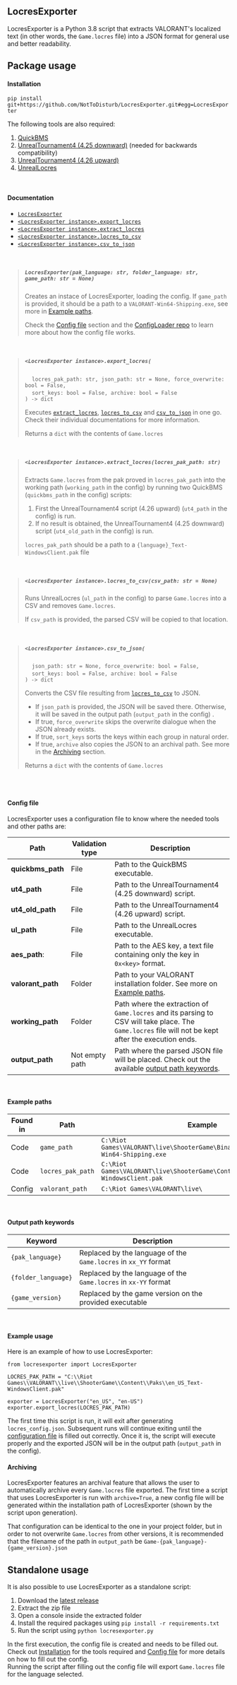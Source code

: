 ## LocresExporter
LocresExporter is a Python 3.8 script that extracts VALORANT's localized text (in other words, the `Game.locres` file) 
into a JSON format for  general use and better readability.
## Package usage
#### Installation

`pip install git+https://github.com/NotToDisturb/LocresExporter.git#egg=LocresExporter`

The following tools are also required:
1. [QuickBMS](http://aluigi.altervista.org/papers/quickbms.zip)
1. [UnrealTournament4 (4.25 downward)](https://zenhax.com/download/file.php?id=13415) (needed for backwards compatibility)
1. [UnrealTournament4 (4.26 upward)](https://zenhax.com/download/file.php?id=12861)
1. [UnrealLocres](https://github.com/akintos/UnrealLocres)

<br>
   
#### Documentation

- [`LocresExporter`](#locresexporterpak_language-str-folder_language-str-game_path-str--none)
- [`<LocresExporter instance>.export_locres`](#locresexporter-instanceexport_locres)
- [`<LocresExporter instance>.extract_locres`](#locresexporter-instanceextract_locreslocres_pak_path-str)
- [`<LocresExporter instance>.locres_to_csv`](#locresexporter-instancelocres_to_csvcsv_path-str--none)
- [`<LocresExporter instance>.csv_to_json`](#locresexporter-instancecsv_to_json)

<br>

> ##### `LocresExporter(pak_language: str, folder_language: str, game_path: str = None)`
> 
> Creates an instace of LocresExporter, loading the config. If `game_path` is provided, 
> it should be a path to a `VALORANT-Win64-Shipping.exe`, see more in [Example paths](#example-paths).
> 
> Check the [Config file](#config-file) section and the [ConfigLoader repo](https://github.com/NotToDisturb/ConfigLoader)
> to learn more about how the config file works.

<br>

> ##### `<LocresExporter instance>.export_locres(`
> &nbsp;&nbsp;&nbsp;&nbsp;`locres_pak_path: str, json_path: str = None, force_overwrite: bool = False, `<br>
> &nbsp;&nbsp;&nbsp;&nbsp;`sort_keys: bool = False, archive: bool = False`<br>
> `) -> dict`
> 
> Executes [`extract_locres`](#locresexporter-instanceextract_locreslocres_pak_path-str), 
> [`locres_to_csv`](#locresexporter-instancelocres_to_csvcsv_path-str--none) and 
> [`csv_to_json`](#locresexporter-instancecsv_to_json) in one go. 
> Check their individual documentations for more information.
> 
> Returns a `dict` with the contents of `Game.locres`

<br>

> ##### `<LocresExporter instance>.extract_locres(locres_pak_path: str)`
> 
> Extracts `Game.locres` from the pak proved in `locres_pak_path` into the working path 
> (`working_path` in the config) by running two QuickBMS (`quickbms_path` in the config) scripts:
> 1. First the UnrealTournament4 script (4.26 upward) (`ut4_path` in the config) is run.
> 1. If no result is obtained, the UnrealTournament4 (4.25 downward) script (`ut4_old_path` in the config) is run.
> 
> `locres_pak_path` should be a path to a `{language}_Text-WindowsClient.pak` file

<br>

> ##### `<LocresExporter instance>.locres_to_csv(csv_path: str = None)`
>
> Runs UnrealLocres (`ul_path` in the config) to parse `Game.locres` into a CSV and removes `Game.locres`. 
> 
> If `csv_path` is provided, the parsed CSV will be copied to that location. 

<br>

> ##### `<LocresExporter instance>.csv_to_json(`
> &nbsp;&nbsp;&nbsp;&nbsp;`json_path: str = None, force_overwrite: bool = False, `<br>
> &nbsp;&nbsp;&nbsp;&nbsp;`sort_keys: bool = False, archive: bool = False`<br>
> `) -> dict`
>
> Converts the CSV file resulting from [`locres_to_csv`](#locresexporter-instancelocres_to_csvcsv_path-str--none) to JSON.
> 
> - If `json_path` is provided, the JSON will be saved there. Otherwise, 
>   it will be saved in the output path (`output_path` in the config) .
> - If true, `force_overwrite` skips the overwrite dialogue when the JSON already exists.
> - If true, `sort_keys` sorts the keys within each group in natural order.
> - If true, `archive` also copies the JSON to an archival path. 
>   See more in the [Archiving](#Archiving) section.
> 
> Returns a `dict` with the contents of `Game.locres`

<br><br>
#### Config file
LocresExporter uses a configuration file to know where the needed tools and other paths are:

|Path             |Validation type|Description|
|-----------------|---------------|-----------|
|**quickbms_path**|File           |Path to the QuickBMS executable.|
|**ut4_path**     |File           |Path to the UnrealTournament4 (4.25 downward) script.|
|**ut4_old_path** |File           |Path to the UnrealTournament4 (4.26 upward) script.|
|**ul_path**      |File           |Path to the UnrealLocres executable.|
|**aes_path**:    |File           |Path to the AES key, a text file containing only the key in `0x<key>` format.|
|**valorant_path**|Folder         |Path to your VALORANT installation folder. See more on [Example paths](#example-paths).|
|**working_path** |Folder         |Path where the extraction of `Game.locres` and its parsing to CSV will take place. The `Game.locres` file will not be kept after the execution ends.|
|**output_path**  |Not empty path |Path where the parsed JSON file will be placed. Check out the available [output path keywords](#output-path-keywords).|

<br>

#### Example paths

|Found in|Path               |Example|
|--------|-------------------|-------|
|Code    |`game_path`        |`C:\Riot Games\VALORANT\live\ShooterGame\Binaries\Win64\VALORANT-Win64-Shipping.exe`|
|Code    |`locres_pak_path`  |`C:\Riot Games\VALORANT\live\ShooterGame\Content\Paks\en_US_Text-WindowsClient.pak`
|Config  |`valorant_path`    |`C:\Riot Games\VALORANT\live\ `

<br>

#### Output path keywords

|Keyword            |Description|
|-------------------|-----------|
|`{pak_language}`   |Replaced by the language of the `Game.locres` in `xx_YY` format|
|`{folder_language}`|Replaced by the language of the `Game.locres` in `xx-YY` format|
|`{game_version}`   |Replaced by the game version on the provided executable|

<br>

#### Example usage
Here is an example of how to use LocresExporter:
```
from locresexporter import LocresExporter

LOCRES_PAK_PATH = "C:\\Riot Games\\VALORANT\\live\\ShooterGame\\Content\\Paks\\en_US_Text-WindowsClient.pak"

exporter = LocresExporter("en_US", "en-US")
exporter.export_locres(LOCRES_PAK_PATH)
```
The first time this script is run, it will exit after generating `locres_config.json`.
Subsequent runs will continue exiting until the [configuration file](#config-file) is filled out correctly.
Once it is, the script will execute properly and the exported JSON will be in the output path (`output_path` in the config).

#### Archiving
LocresExporter features an archival feature that allows the user to automatically archive 
every `Game.locres` file exported. The first time a script that uses LocresExporter
is run with `archive=True`, a new config file will be generated within the installation path 
of LocresExporter (shown by the script upon generation).

That configuration can be identical to the one in your project folder, but in order to not overwrite `Game.locres`
from other versions, it is recommended that the filename of the path in `output_path` be `Game-{pak_language}-{game_version}.json`

## Standalone usage
It is also possible to use LocresExporter as a standalone script:

1. Download the [latest release](https://github.com/NotToDisturb/LocresExporter/releases/latest)
1. Extract the zip file
1. Open a console inside the extracted folder
1. Install the required packages using `pip install -r requirements.txt`
1. Run the script using `python locresexporter.py`

In the first execution, the config file is created and needs to be filled out.
Check out [Installation](#installation) for the tools required and 
[Config file](#config-file) for more details on how to fill out the config.<br>
Running the script after filling out the config file will export `Game.locres` 
file for the language selected.